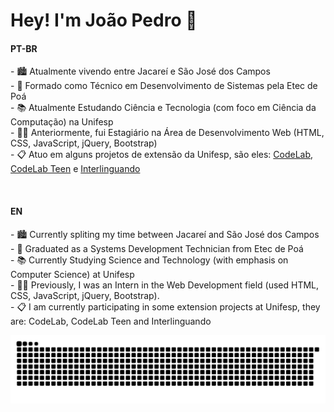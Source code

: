 <!--<img align="right" height="100%" src="https://raw.githubusercontent.com/gist/JoaoPedroZampoli/7957b487985d3ca82aac0f72002cf2a6/raw/ff061a184f4f3c2f563f3b88a038333b5d008225/githubmainpagecard.svg"/>-->

<h1 align="left">Hey! I'm João Pedro 👋
</h1>
<h4>PT-BR</h4>
<p>
- 🏙️ Atualmente vivendo entre Jacareí e São José dos Campos
<br>
- 🏫 Formado como Técnico em Desenvolvimento de Sistemas pela Etec de Poá
<br>
- 📚 Atualmente Estudando Ciência e Tecnologia (com foco em Ciência da Computação) na Unifesp
<br>
- 👨‍💻 Anteriormente, fui Estagiário na Área de Desenvolvimento Web (HTML, CSS, JavaScript, jQuery, Bootstrap)
<br>
- 📋 Atuo em alguns projetos de extensão da Unifesp, são eles: <a href="https://www.codelab-unifesp.org/">CodeLab</a>, <a href="https://www.instagram.com/codelab.unifesp/">CodeLab Teen</a> e <a href="https://www.instagram.com/projeto.interlinguando">Interlinguando</a>
</p>
<br>
<h4>EN</h4>
<p>
- 🏙️ Currently spliting my time between Jacareí and São José dos Campos
<br>
- 🏫 Graduated as a Systems Development Technician from Etec de Poá
<br>
- 📚 Currently Studying Science and Technology (with emphasis on Computer Science) at Unifesp
<br>
- 👨‍💻 Previously, I was an Intern in the Web Development field (used HTML, CSS, JavaScript, jQuery, Bootstrap).
<br>
- 📋 I am currently participating in some extension projects at Unifesp, they are: CodeLab, CodeLab Teen and Interlinguando
</p>

<picture>
  <source media="(prefers-color-scheme: dark)" srcset="https://raw.githubusercontent.com/JoaoPedroZampoli/JoaoPedroZampoli/output/github-contribution-grid-snake-dark.svg">
  <source media="(prefers-color-scheme: light)" srcset="https://raw.githubusercontent.com/JoaoPedroZampoli/JoaoPedroZampoli/output/github-contribution-grid-snake.svg">
  <img alt="github contribution grid snake animation" src="https://raw.githubusercontent.com/JoaoPedroZampoli/JoaoPedroZampoli/output/github-contribution-grid-snake.svg">
</picture>

<!--<a align="right" href="https://git.io/streak-stats"><img align="right" src="https://streak-stats.demolab.com?user=JoaoPedroZampoli&theme=sunset-gradient&border_radius=16&background=45%2C302B63%2C24243E" alt="GitHub Streak" /></a>-->
<!--<p align="left"><img src="https://komarev.com/ghpvc/?username=joaopedrozampoli&color=blue" alt="Profile Views"/></p>-->
<!--### Stats:
<table>
  <tr>
    <td>
      <img src="https://github-readme-stats.vercel.app/api?username=JoaoPedroZampoli&theme=yeblu" height="200"/>
    </td>
    <td>
      <img src="https://github-readme-stats.vercel.app/api/top-langs/?username=JoaoPedroZampoli&theme=yeblu" height="200"/>
    </td>
  </tr>
</table>



### Algumas das minhas redes:
[![LinkedIn](https://img.shields.io/badge/LinkedIn-0077B5?style=for-the-badge&logo=linkedin&logoColor=white)]([https://www.linkedin.com/in/SEUUSERNAME/](https://www.linkedin.com/in/joaopedrozampoli/))
[![GitHub](https://img.shields.io/badge/GitHub-100000?style=for-the-badge&logo=github&logoColor=white)](https://github.com/JoaoPedroZampoli)
[![Hackerrank](https://img.shields.io/badge/-Hackerrank-2EC866?style=for-the-badge&logo=HackerRank&logoColor=white)](https://hackerrank.com/profile/JoaoPedroZampoli)

-->
<!--
**Jpsz2014/Jpsz2014** is a ✨ _special_ ✨ repository because its `README.md` (this file) appears on your GitHub profile.

Here are some ideas to get you started:

- 🔭 I’m currently working on ...
- 🌱 I’m currently learning ...
- 👯 I’m looking to collaborate on ...
- 🤔 I’m looking for help with ...
- 💬 Ask me about ...
- 📫 How to reach me: ...
- 😄 Pronouns: ...
- ⚡ Fun fact: ...
-->

